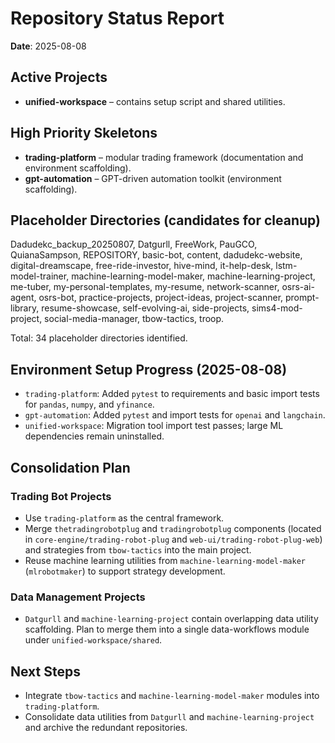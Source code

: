 # Repository Status Report

**Date**: 2025-08-08

## Active Projects
- **unified-workspace** – contains setup script and shared utilities.

## High Priority Skeletons
- **trading-platform** – modular trading framework (documentation and environment scaffolding).
- **gpt-automation** – GPT-driven automation toolkit (environment scaffolding).

## Placeholder Directories (candidates for cleanup)
Dadudekc_backup_20250807, Datgurll, FreeWork, PauGCO, QuianaSampson,
REPOSITORY, basic-bot, content, dadudekc-website, digital-dreamscape,
free-ride-investor, hive-mind, it-help-desk, lstm-model-trainer,
machine-learning-model-maker, machine-learning-project, me-tuber,
my-personal-templates, my-resume, network-scanner, osrs-ai-agent,
osrs-bot, practice-projects, project-ideas, project-scanner,
prompt-library, resume-showcase, self-evolving-ai, side-projects,
sims4-mod-project, social-media-manager, tbow-tactics, troop.

Total: 34 placeholder directories identified.

## Environment Setup Progress (2025-08-08)
- `trading-platform`: Added `pytest` to requirements and basic import tests for `pandas`, `numpy`, and `yfinance`.
- `gpt-automation`: Added `pytest` and import tests for `openai` and `langchain`.
- `unified-workspace`: Migration tool import test passes; large ML dependencies remain uninstalled.

## Consolidation Plan
### Trading Bot Projects
- Use `trading-platform` as the central framework.
- Merge `thetradingrobotplug` and `tradingrobotplug` components (located in `core-engine/trading-robot-plug` and `web-ui/trading-robot-plug-web`) and strategies from `tbow-tactics` into the main project.
- Reuse machine learning utilities from `machine-learning-model-maker` (`mlrobotmaker`) to support strategy development.

### Data Management Projects
- `Datgurll` and `machine-learning-project` contain overlapping data utility scaffolding. Plan to merge them into a single data-workflows module under `unified-workspace/shared`.

## Next Steps
- Integrate `tbow-tactics` and `machine-learning-model-maker` modules into `trading-platform`.
- Consolidate data utilities from `Datgurll` and `machine-learning-project` and archive the redundant repositories.
